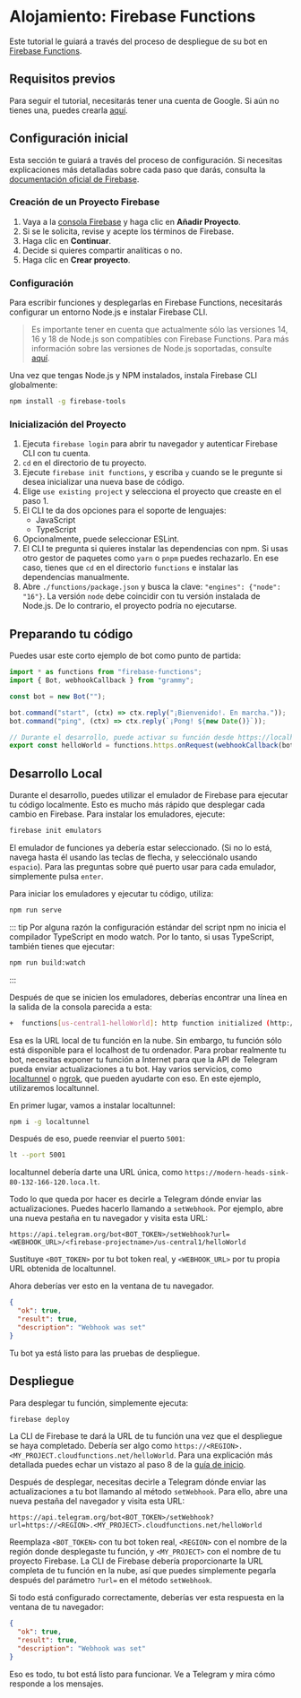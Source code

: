 # Alojamiento: Firebase Functions

Este tutorial le guiará a través del proceso de despliegue de su bot en [Firebase Functions](https://firebase.google.com/docs/functions).

## Requisitos previos

Para seguir el tutorial, necesitarás tener una cuenta de Google.
Si aún no tienes una, puedes crearla [aquí](https://accounts.google.com/signup).

## Configuración inicial

Esta sección te guiará a través del proceso de configuración.
Si necesitas explicaciones más detalladas sobre cada paso que darás, consulta la [documentación oficial de Firebase](https://firebase.google.com/docs/functions/get-started).

### Creación de un Proyecto Firebase

1. Vaya a la [consola Firebase](https://console.firebase.google.com/) y haga clic en **Añadir Proyecto**.
2. Si se le solicita, revise y acepte los términos de Firebase.
3. Haga clic en **Continuar**.
4. Decide si quieres compartir analíticas o no.
5. Haga clic en **Crear proyecto**.

### Configuración

Para escribir funciones y desplegarlas en Firebase Functions, necesitarás configurar un entorno Node.js e instalar Firebase CLI.

> Es importante tener en cuenta que actualmente sólo las versiones 14, 16 y 18 de Node.js son compatibles con Firebase Functions.
> Para más información sobre las versiones de Node.js soportadas, consulte [aquí](https://firebase.google.com/docs/functions/manage-functions#set_nodejs_version).

Una vez que tengas Node.js y NPM instalados, instala Firebase CLI globalmente:

```sh
npm install -g firebase-tools
```

### Inicialización del Proyecto

1. Ejecuta `firebase login` para abrir tu navegador y autenticar Firebase CLI con tu cuenta.
2. `cd` en el directorio de tu proyecto.
3. Ejecute `firebase init functions`, y escriba `y` cuando se le pregunte si desea inicializar una nueva base de código.
4. Elige `use existing project` y selecciona el proyecto que creaste en el paso 1.
5. El CLI te da dos opciones para el soporte de lenguajes:
   - JavaScript
   - TypeScript
6. Opcionalmente, puede seleccionar ESLint.
7. El CLI te pregunta si quieres instalar las dependencias con npm.
   Si usas otro gestor de paquetes como `yarn` o `pnpm` puedes rechazarlo.
   En ese caso, tienes que `cd` en el directorio `functions` e instalar las dependencias manualmente.
8. Abre `./functions/package.json` y busca la clave: `"engines": {"node": "16"}`.
   La versión `node` debe coincidir con tu versión instalada de Node.js.
   De lo contrario, el proyecto podría no ejecutarse.

## Preparando tu código

Puedes usar este corto ejemplo de bot como punto de partida:

```ts
import * as functions from "firebase-functions";
import { Bot, webhookCallback } from "grammy";

const bot = new Bot("");

bot.command("start", (ctx) => ctx.reply("¡Bienvenido!. En marcha."));
bot.command("ping", (ctx) => ctx.reply(`¡Pong! ${new Date()}`));

// Durante el desarrollo, puede activar su función desde https://localhost/<firebase-projectname>/us-central1/helloWorld
export const helloWorld = functions.https.onRequest(webhookCallback(bot));
```

## Desarrollo Local

Durante el desarrollo, puedes utilizar el emulador de Firebase para ejecutar tu código localmente.
Esto es mucho más rápido que desplegar cada cambio en Firebase.
Para instalar los emuladores, ejecute:

```sh
firebase init emulators
```

El emulador de funciones ya debería estar seleccionado.
(Si no lo está, navega hasta él usando las teclas de flecha, y selecciónalo usando `espacio`).
Para las preguntas sobre qué puerto usar para cada emulador, simplemente pulsa `enter`.

Para iniciar los emuladores y ejecutar tu código, utiliza:

```sh
npm run serve
```

::: tip
Por alguna razón la configuración estándar del script npm no inicia el compilador TypeScript en modo watch.
Por lo tanto, si usas TypeScript, también tienes que ejecutar:

```sh
npm run build:watch
```

:::

Después de que se inicien los emuladores, deberías encontrar una línea en la salida de la consola parecida a esta:

```sh
+  functions[us-central1-helloWorld]: http function initialized (http://127.0.0.1:5001/<firebase-projectname>/us-central1/helloWorld).
```

Esa es la URL local de tu función en la nube.
Sin embargo, tu función sólo está disponible para el localhost de tu ordenador.
Para probar realmente tu bot, necesitas exponer tu función a Internet para que la API de Telegram pueda enviar actualizaciones a tu bot.
Hay varios servicios, como [localtunnel](https://localtunnel.me) o [ngrok](https://ngrok.com), que pueden ayudarte con eso.
En este ejemplo, utilizaremos localtunnel.

En primer lugar, vamos a instalar localtunnel:

```sh
npm i -g localtunnel
```

Después de eso, puede reenviar el puerto `5001`:

```sh
lt --port 5001
```

localtunnel debería darte una URL única, como `https://modern-heads-sink-80-132-166-120.loca.lt`.

Todo lo que queda por hacer es decirle a Telegram dónde enviar las actualizaciones.
Puedes hacerlo llamando a `setWebhook`.
Por ejemplo, abre una nueva pestaña en tu navegador y visita esta URL:

```text
https://api.telegram.org/bot<BOT_TOKEN>/setWebhook?url=<WEBHOOK_URL>/<firebase-projectname>/us-central1/helloWorld
```

Sustituye `<BOT_TOKEN>` por tu bot token real, y `<WEBHOOK_URL>` por tu propia URL obtenida de localtunnel.

Ahora deberías ver esto en la ventana de tu navegador.

```json
{
  "ok": true,
  "result": true,
  "description": "Webhook was set"
}
```

Tu bot ya está listo para las pruebas de despliegue.

## Despliegue

Para desplegar tu función, simplemente ejecuta:

```sh
firebase deploy
```

La CLI de Firebase te dará la URL de tu función una vez que el despliegue se haya completado.
Debería ser algo como `https://<REGION>.<MY_PROJECT.cloudfunctions.net/helloWorld`.
Para una explicación más detallada puedes echar un vistazo al paso 8 de la [guía de inicio](https://firebase.google.com/docs/functions/get-started#deploy-functions-to-a-production-environment).

Después de desplegar, necesitas decirle a Telegram dónde enviar las actualizaciones a tu bot llamando al método `setWebhook`.
Para ello, abre una nueva pestaña del navegador y visita esta URL:

```text
https://api.telegram.org/bot<BOT_TOKEN>/setWebhook?url=https://<REGION>.<MY_PROJECT>.cloudfunctions.net/helloWorld
```

Reemplaza `<BOT_TOKEN>` con tu bot token real, `<REGION>` con el nombre de la región donde desplegaste tu función, y `<MY_PROJECT>` con el nombre de tu proyecto Firebase.
La CLI de Firebase debería proporcionarte la URL completa de tu función en la nube, así que puedes simplemente pegarla después del parámetro `?url=` en el método `setWebhook`.

Si todo está configurado correctamente, deberías ver esta respuesta en la ventana de tu navegador:

```json
{
  "ok": true,
  "result": true,
  "description": "Webhook was set"
}
```

Eso es todo, tu bot está listo para funcionar.
Ve a Telegram y mira cómo responde a los mensajes.
